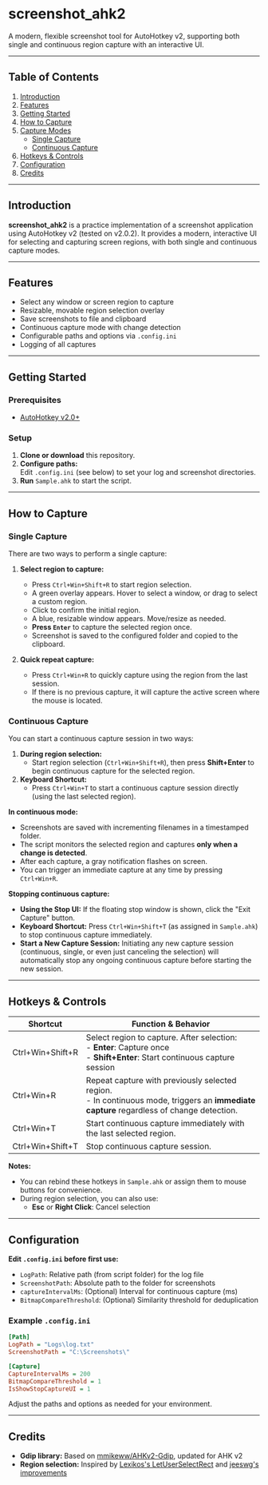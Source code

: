 # screenshot_ahk2

A modern, flexible screenshot tool for AutoHotkey v2, supporting both single and continuous region capture with an interactive UI.

---

## Table of Contents

1. [Introduction](#introduction)
2. [Features](#features)
3. [Getting Started](#getting-started)
4. [How to Capture](#how-to-capture)
5. [Capture Modes](#capture-modes)
    - [Single Capture](#single-capture)
    - [Continuous Capture](#continuous-capture)
6. [Hotkeys & Controls](#hotkeys--controls)
7. [Configuration](#configuration)
8. [Credits](#credits)

---

## Introduction

**screenshot_ahk2** is a practice implementation of a screenshot application using AutoHotkey v2 (tested on v2.0.2). It provides a modern, interactive UI for selecting and capturing screen regions, with both single and continuous capture modes.

---

## Features

- Select any window or screen region to capture
- Resizable, movable region selection overlay
- Save screenshots to file and clipboard
- Continuous capture mode with change detection
- Configurable paths and options via `.config.ini`
- Logging of all captures

---

## Getting Started

### Prerequisites

- [AutoHotkey v2.0+](https://www.autohotkey.com/)

### Setup

1. **Clone or download** this repository.
2. **Configure paths:**  
   Edit `.config.ini` (see below) to set your log and screenshot directories.
3. **Run** `Sample.ahk` to start the script.

---

## How to Capture

### Single Capture

There are two ways to perform a single capture:

1. **Select region to capture:**
   - Press `Ctrl+Win+Shift+R` to start region selection.
   - A green overlay appears. Hover to select a window, or drag to select a custom region.
   - Click to confirm the initial region.
   - A blue, resizable window appears. Move/resize as needed.
   - **Press `Enter`** to capture the selected region once.
   - Screenshot is saved to the configured folder and copied to the clipboard.

2. **Quick repeat capture:**
   - Press `Ctrl+Win+R` to quickly capture using the region from the last session.
   - If there is no previous capture, it will capture the active screen where the mouse is located.

### Continuous Capture

You can start a continuous capture session in two ways:

1. **During region selection:**
   - Start region selection (`Ctrl+Win+Shift+R`), then press **Shift+Enter** to begin continuous capture for the selected region.
2. **Keyboard Shortcut:**
   - Press `Ctrl+Win+T` to start a continuous capture session directly (using the last selected region).

**In continuous mode:**
- Screenshots are saved with incrementing filenames in a timestamped folder.
- The script monitors the selected region and captures **only when a change is detected**.
- After each capture, a gray notification flashes on screen.
- You can trigger an immediate capture at any time by pressing `Ctrl+Win+R`.

**Stopping continuous capture:**
- **Using the Stop UI:** If the floating stop window is shown, click the "Exit Capture" button.
- **Keyboard Shortcut:** Press `Ctrl+Win+Shift+T` (as assigned in `Sample.ahk`) to stop continuous capture immediately.
- **Start a New Capture Session:** Initiating any new capture session (continuous, single, or even just canceling the selection) will automatically stop any ongoing continuous capture before starting the new session.

---

## Hotkeys & Controls

| Shortcut            | Function & Behavior                                                                 |
|---------------------|-----------------------------------------------------------------------------------|
| Ctrl+Win+Shift+R    | Select region to capture. After selection: <br> - **Enter**: Capture once <br> - **Shift+Enter**: Start continuous capture session |
| Ctrl+Win+R          | Repeat capture with previously selected region. <br> - In continuous mode, triggers an **immediate capture** regardless of change detection. |
| Ctrl+Win+T          | Start continuous capture immediately with the last selected region.                |
| Ctrl+Win+Shift+T    | Stop continuous capture session.                                                   |

**Notes:**
- You can rebind these hotkeys in `Sample.ahk` or assign them to mouse buttons for convenience.
- During region selection, you can also use:
  - **Esc** or **Right Click**: Cancel selection

---

## Configuration

**Edit `.config.ini` before first use:**

- `LogPath`: Relative path (from script folder) for the log file
- `ScreenshotPath`: Absolute path to the folder for screenshots
- `captureIntervalMs`: (Optional) Interval for continuous capture (ms)
- `BitmapCompareThreshold`: (Optional) Similarity threshold for deduplication

### Example `.config.ini`

```ini
[Path]
LogPath = "Logs\log.txt"
ScreenshotPath = "C:\Screenshots\" 

[Capture]
CaptureIntervalMs = 200
BitmapCompareThreshold = 1
IsShowStopCaptureUI = 1
```

Adjust the paths and options as needed for your environment.

---

## Credits

- **Gdip library:** Based on [mmikeww/AHKv2-Gdip](https://github.com/mmikeww/AHKv2-Gdip), updated for AHK v2
- **Region selection:** Inspired by [Lexikos's LetUserSelectRect](https://autohotkey.com/board/topic/45921-letuserselectrect-select-a-portion-of-the-screen/) and [jeeswg's improvements](https://www.autohotkey.com/boards/viewtopic.php?t=42810)
